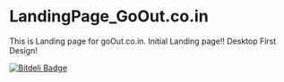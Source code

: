 # LandingPage_GoOut.co.in
This is Landing page for goOut.co.in.
Initial Landing page!! Desktop First Design!


[![Bitdeli Badge](https://d2weczhvl823v0.cloudfront.net/Ayushverma8/landingpage_goout.co.in/trend.png)](https://bitdeli.com/free "Bitdeli Badge")


